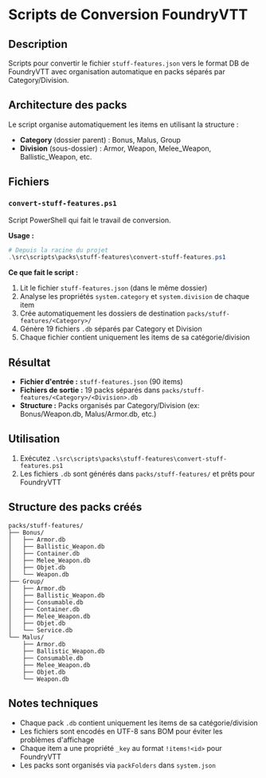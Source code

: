 # Scripts de Conversion FoundryVTT

## Description

Scripts pour convertir le fichier `stuff-features.json` vers le format DB de FoundryVTT avec organisation automatique en packs séparés par Category/Division.

## Architecture des packs

Le script organise automatiquement les items en utilisant la structure :

- **Category** (dossier parent) : Bonus, Malus, Group
- **Division** (sous-dossier) : Armor, Weapon, Melee_Weapon, Ballistic_Weapon, etc.

## Fichiers

### `convert-stuff-features.ps1`

Script PowerShell qui fait le travail de conversion.

**Usage :**

```powershell
# Depuis la racine du projet
.\src\scripts\packs\stuff-features\convert-stuff-features.ps1
```

**Ce que fait le script :**

1. Lit le fichier `stuff-features.json` (dans le même dossier)
2. Analyse les propriétés `system.category` et `system.division` de chaque item
3. Crée automatiquement les dossiers de destination `packs/stuff-features/<Category>/`
4. Génère 19 fichiers `.db` séparés par Category et Division
5. Chaque fichier contient uniquement les items de sa catégorie/division

## Résultat

- **Fichier d'entrée :** `stuff-features.json` (90 items)
- **Fichiers de sortie :** 19 packs séparés dans `packs/stuff-features/<Category>/<Division>.db`
- **Structure :** Packs organisés par Category/Division (ex: Bonus/Weapon.db, Malus/Armor.db, etc.)

## Utilisation

1. Exécutez `.\src\scripts\packs\stuff-features\convert-stuff-features.ps1`
2. Les fichiers `.db` sont générés dans `packs/stuff-features/` et prêts pour FoundryVTT

## Structure des packs créés

```
packs/stuff-features/
├── Bonus/
│   ├── Armor.db
│   ├── Ballistic_Weapon.db
│   ├── Container.db
│   ├── Melee_Weapon.db
│   ├── Objet.db
│   └── Weapon.db
├── Group/
│   ├── Armor.db
│   ├── Ballistic_Weapon.db
│   ├── Consumable.db
│   ├── Container.db
│   ├── Melee_Weapon.db
│   ├── Objet.db
│   └── Service.db
└── Malus/
    ├── Armor.db
    ├── Ballistic_Weapon.db
    ├── Consumable.db
    ├── Melee_Weapon.db
    ├── Objet.db
    └── Weapon.db
```

## Notes techniques

- Chaque pack `.db` contient uniquement les items de sa catégorie/division
- Les fichiers sont encodés en UTF-8 sans BOM pour éviter les problèmes d'affichage
- Chaque item a une propriété `_key` au format `!items!<id>` pour FoundryVTT
- Les packs sont organisés via `packFolders` dans `system.json`
